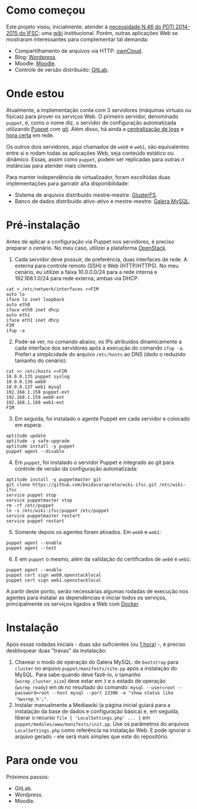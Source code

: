 # Como começou
Este projeto visou, inicialmente, atender à [necessidade N.46 do PDTI 2014-2015 do IFSC](http://dtic.ifsc.edu.br/files/pdti-2014-2015-versao-1.pdf): uma [wiki](http://www.mediawiki.org/wiki/MediaWiki) institucional. Porém, outras aplicações Web se mostraram interessantes para complementar tal demanda:

* Compartilhamento de arquivos via HTTP: [ownCloud](https://owncloud.org).
* Blog: [Wordpress](https://wordpress.org).
* Moodle: [Moodle](https://moodle.org).
* Controle de versão distribuído: [GitLab](https://about.gitlab.com).

# Onde estou
Atualmente, a implementação conta com 3 servidores (máquinas virtuais ou físicas) para prover os serviços Web. O primeiro servidor, denominado `puppet`, é, como o nome diz, o servidor de configuração automatizada utilizando [Puppet](https://puppetlabs.com) com [git](https://git-scm.com). Além disso, há ainda a [centralização de *logs*](https://tools.ietf.org/html/rfc5424) e [hora certa](https://tools.ietf.org/html/rfc5905) em rede.

Os outros dois servidores, aqui chamados de `web0` e `web1`, são equivalentes entre si e rodam todas as aplicações Web, seja conteúdo estático ou dinâmico. Essas, assim como `puppet`, podem ser replicadas para outras *n* instâncias para atender mais clientes.

Para manter independência de virtualizador, foram escolhidas duas implementações para ganratir alta disponibilidade:

- Sistema de arquivos distribuído mestre-mestre: [GlusterFS](http://www.gluster.org).
- Banco de dados distribuído ativo-ativo e mestre-mestre: [Galera MySQL](http://galeracluster.com).

# Pré-instalação
Antes de aplicar a configuração via Puppet nos servidores, é preciso preparar o cenário. No meu caso, utilizei a plataforma [OpenStack](https://www.openstack.org/).

1. Cada servidor deve possuir, de preferência, duas interfaces de rede. A externa para controle remoto (SSH) e Web (HTTP/HTTPS). No meu cenário, eu utilizei a faixa 10.0.0.0/24 para a rede interna e 192.168.1.0/24 para rede externa, ambas via DHCP.
```
cat > /etc/network/interfaces <<FIM
auto lo
iface lo inet loopback
auto eth0
iface eth0 inet dhcp
auto eth1
iface eth1 inet dhcp
FIM
ifup -a
```
2. Pode-se ver, no comando abaixo, os IPs atribuídos dinamicamente a cada interface dos servidores após a execução do comando `ifup -a`. Preferi a simplicidade do arquivo `/etc/hosts` ao DNS (dado o reduzido tamanho do cenário):
```
cat >> /etc/hosts <<FIM
10.0.0.135 puppet syslog
10.0.0.136 web0
10.0.0.137 web1 mysql
192.168.1.158 puppet-ext
192.168.1.159 web0-ext
192.168.1.160 web1-ext
FIM
```
3. Em seguida, foi instalado o agente Puppet em cada servidor e colocado em espera:
```
aptitude update
aptitude -y safe-upgrade
aptitude install -y puppet
puppet agent --disable
```
4. Em `puppet`, foi instalado o servidor Puppet e integrado ao git para controle de versão da configuração automatizada:
```
aptitude install -y puppetmaster git
git clone https://github.com/boidacarapreta/wiki-ifsc.git /etc/wiki-ifsc
service puppet stop
service puppetmaster stop
rm -rf /etc/puppet
ln -s /etc/wiki-ifsc/puppet /etc/puppet
service puppetmaster restart
service puppet restart
```
5. Somente depois os agentes foram ativados. Em `web0` e `web1`:
```
puppet agent --enable
puppet agent --test
```
6. E em `puppet` o mesmo, além da validação do certificados de `web0` e `web1`:
```
puppet agent --enable
puppet cert sign web0.openstacklocal
puppet cert sign web1.openstacklocal
```
A partir deste ponto, serão necessárias algumas rodadas de execução nos agentes para instalar as dependências e iniciar todos os serviços, principalmente os serviços ligados a Web com [Docker](https://www.docker.com).

# Instalação
Após essas rodadas iniciais - duas são suficientes (ou [1 hora](https://docs.puppetlabs.com/references/latest/configuration.html#runinterval)) -, é preciso desbloquear duas "travas" da instalação:
1. Chavear o modo de operação do Galera MySQL: de `bootstrap` para `cluster` no arquivo `puppet/manifests/site.pp` após a instalação do MySQL. Para sabe quando deve fazê-lo, o tamanho (`wsrep_cluster_size`) deve estar em `3` e o estado de operação (`wsrep_ready`) em `ON` no resultado do comando: `mysql --user=root --password=root --host mysql --port 13306 -e "show status like '%wsrep_%';"`.
2. Instalar manualmente a Mediawiki (a página inicial guiará para a instalação da base de dados e configuração básica) e, em seguida, liberar o recurso `file { 'LocalSettings.php' ... }` em `puppet/modules/www/manifests/init.pp`. Use os parâmetros do arquivos `LocalSettings.php` como referência na instalação Web. E pode ignorar o arquivo gerado - ele será mais simples que este do repositório.

# Para onde vou
Próximos passos:

- GitLab.
- Wordpress.
- Moodle.
